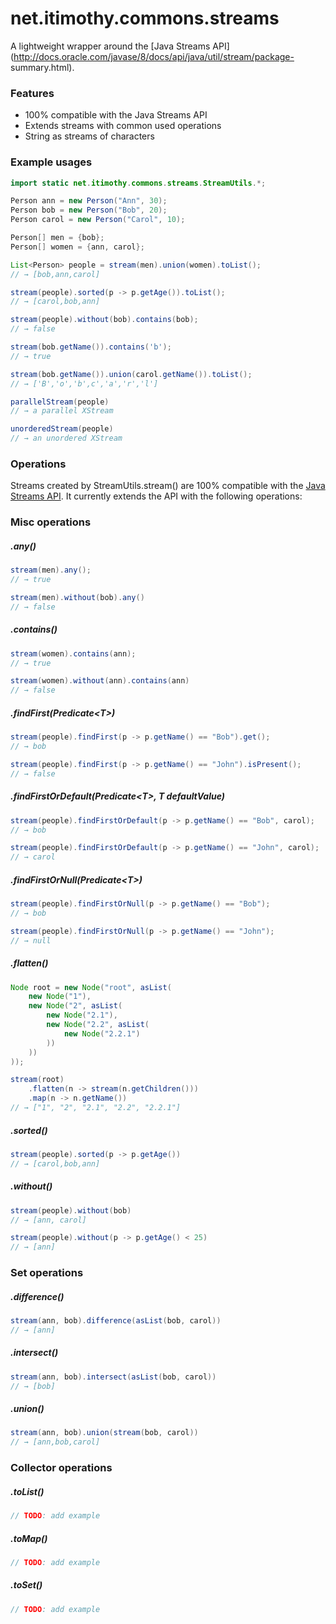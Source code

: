# net.itimothy.commons.streams
A lightweight wrapper around the [Java Streams API](http://docs.oracle.com/javase/8/docs/api/java/util/stream/package-
summary.html).

### Features
  - 100% compatible with the Java Streams API
  - Extends streams with common used operations
  - String as streams of characters
 
### Example usages
```java
import static net.itimothy.commons.streams.StreamUtils.*;

Person ann = new Person("Ann", 30);
Person bob = new Person("Bob", 20);
Person carol = new Person("Carol", 10);

Person[] men = {bob};
Person[] women = {ann, carol};

List<Person> people = stream(men).union(women).toList();
// → [bob,ann,carol]

stream(people).sorted(p -> p.getAge()).toList();
// → [carol,bob,ann]

stream(people).without(bob).contains(bob);
// → false

stream(bob.getName()).contains('b');
// → true

stream(bob.getName()).union(carol.getName()).toList();
// → ['B','o','b',c','a','r','l']

parallelStream(people)
// → a parallel XStream

unorderedStream(people)
// → an unordered XStream
```

### Operations
Streams created by StreamUtils.stream() are 100% compatible with the [Java Streams
API](http://docs.oracle.com/javase/8/docs/api/java/util/stream/package-summary.html). It currently extends the API with the following operations:

### Misc operations

##### .any()
```java
stream(men).any();
// → true

stream(men).without(bob).any()
// → false
```

##### .contains()
```java
stream(women).contains(ann);
// → true

stream(women).without(ann).contains(ann)
// → false
```

##### .findFirst(Predicate&lt;T&gt;)
```java
stream(people).findFirst(p -> p.getName() == "Bob").get();
// → bob

stream(people).findFirst(p -> p.getName() == "John").isPresent();
// → false
```

##### .findFirstOrDefault(Predicate&lt;T&gt;, T defaultValue)
```java
stream(people).findFirstOrDefault(p -> p.getName() == "Bob", carol);
// → bob

stream(people).findFirstOrDefault(p -> p.getName() == "John", carol);
// → carol
```

##### .findFirstOrNull(Predicate&lt;T&gt;)
```java
stream(people).findFirstOrNull(p -> p.getName() == "Bob");
// → bob

stream(people).findFirstOrNull(p -> p.getName() == "John");
// → null
```

##### .flatten()
```java
Node root = new Node("root", asList(
    new Node("1"),
    new Node("2", asList(
        new Node("2.1"),
        new Node("2.2", asList(
            new Node("2.2.1")
        ))
    ))
));

stream(root)
    .flatten(n -> stream(n.getChildren()))
    .map(n -> n.getName())
// → ["1", "2", "2.1", "2.2", "2.2.1"]
```

##### .sorted()
```java
stream(people).sorted(p -> p.getAge())
// → [carol,bob,ann]
```

##### .without()
```java
stream(people).without(bob)
// → [ann, carol]

stream(people).without(p -> p.getAge() < 25)
// → [ann]
```

### Set operations

##### .difference()
```java
stream(ann, bob).difference(asList(bob, carol))
// → [ann]
```

##### .intersect()
```java
stream(ann, bob).intersect(asList(bob, carol))
// → [bob]
```

##### .union()
```java
stream(ann, bob).union(stream(bob, carol))
// → [ann,bob,carol]
```

### Collector operations

##### .toList()
```java
// TODO: add example
```

##### .toMap()
```java
// TODO: add example
```

##### .toSet()
```java
// TODO: add example
```
